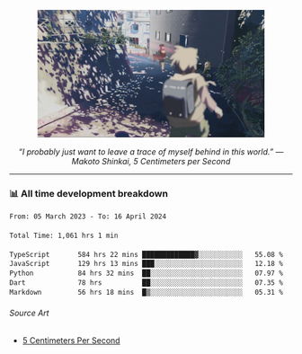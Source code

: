 <p align="center"><img src="asset/header.jpg" width="80%"/></p>
<p align="center"><i>“I probably just want to leave a trace of myself behind in this world.” ― Makoto Shinkai, 5 Centimeters per Second</i></p>

---
<!--
<details>
  <summary>📃 My Resume</summary>

### Education

- 📖 **Computer Science**\
📆 10/2021 - present\
📍 **Thang Long University** - Hoang Mai, Hanoi, Vietnam

### Experience

<img align="right" src="https://img.shields.io/badge/Figma-F24E1E?style=flat&logo=figma&logoColor=white"/>
<img align="right" src="https://img.shields.io/badge/node.js-6DA55F?style=flat&logo=node.js&logoColor=white"/>
<img align="right" src="https://img.shields.io/badge/Next.js-black?style=flat&logo=next.js&logoColor=white"/>
<img align="right" src="https://img.shields.io/badge/TypeScript-007ACC?style=flat&logo=typescript&logoColor=white"/>


- 👨‍💻 **Frontend Web Intern**\
📆 07/2023 - present\
📍 **MQ ICT Solutions** - Hoang Mai, Hanoi, Vietnam
</details> 
-->

### 📊 All time development breakdown

<!--START_SECTION:waka-->

```txt
From: 05 March 2023 - To: 16 April 2024

Total Time: 1,061 hrs 1 min

TypeScript       584 hrs 22 mins █████████████▓░░░░░░░░░░░   55.08 %
JavaScript       129 hrs 13 mins ███░░░░░░░░░░░░░░░░░░░░░░   12.18 %
Python           84 hrs 32 mins  ██░░░░░░░░░░░░░░░░░░░░░░░   07.97 %
Dart             78 hrs          ██░░░░░░░░░░░░░░░░░░░░░░░   07.35 %
Markdown         56 hrs 18 mins  █▒░░░░░░░░░░░░░░░░░░░░░░░   05.31 %
```

<!--END_SECTION:waka-->

###### Source Art

-  [5 Centimeters Per Second](https://wallhaven.cc/w/nrowq1)

